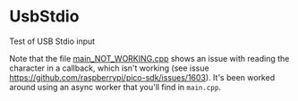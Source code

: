 # UsbStdio #

Test of USB Stdio input

Note that the file [main_NOT_WORKING.cpp](https://github.com/DMXCore/Pico-Examples/blob/main/UsbStdio/main_NOT_WORKING.cpp) shows an issue with reading the character in a callback, which isn't working (see issue https://github.com/raspberrypi/pico-sdk/issues/1603). It's been worked around using an async worker that you'll find in `main.cpp`.
